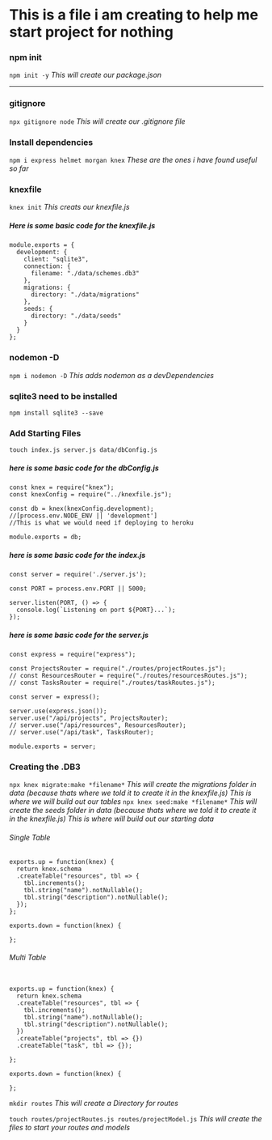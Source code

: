 # This is a file i am creating to help me start project for nothing

### npm init

`npm init -y`
_This will create our package.json_

---

### gitignore

`npx gitignore node`
_This will create our .gitignore file_

### Install dependencies

`npm i express helmet morgan knex`
_These are the ones i have found useful so far_

### knexfile

`knex init`
_This creats our knexfile.js_

##### Here is some basic code for the knexfile.js

```
module.exports = {
  development: {
    client: "sqlite3",
    connection: {
      filename: "./data/schemes.db3"
    },
    migrations: {
      directory: "./data/migrations"
    },
    seeds: {
      directory: "./data/seeds"
    }
  }
};
```

### nodemon -D

`npm i nodemon -D`
_This adds nodemon as a devDependencies_

### sqlite3 need to be installed

`npm install sqlite3 --save`

### Add Starting Files

`touch index.js server.js data/dbConfig.js`

##### here is some basic code for the dbConfig.js

```
const knex = require("knex");
const knexConfig = require("../knexfile.js");

const db = knex(knexConfig.development);
//[process.env.NODE_ENV || 'development']
//This is what we would need if deploying to heroku

module.exports = db;

```

##### here is some basic code for the index.js

```
const server = require('./server.js');

const PORT = process.env.PORT || 5000;

server.listen(PORT, () => {
  console.log(`Listening on port ${PORT}...`);
});
```

##### here is some basic code for the server.js

```
const express = require("express");

const ProjectsRouter = require("./routes/projectRoutes.js");
// const ResourcesRouter = require("./routes/resourcesRoutes.js");
// const TasksRouter = require("./routes/taskRoutes.js");

const server = express();

server.use(express.json());
server.use("/api/projects", ProjectsRouter);
// server.use("/api/resources", ResourcesRouter);
// server.use("/api/task", TasksRouter);

module.exports = server;
```

### Creating the .DB3

`npx knex migrate:make *filename*`
_This will create the migrations folder in data (because thats where we told it to create it in the knexfile.js)_
_This is where we will build out our tables_
`npx knex seed:make *filename*`
_This will create the seeds folder in data (because thats where we told it to create it in the knexfile.js)_
_This is where will build out our starting data_

###### Single Table

```
exports.up = function(knex) {
  return knex.schema
  .createTable("resources", tbl => {
    tbl.increments();
    tbl.string("name").notNullable();
    tbl.string("description").notNullable();
  });
};

exports.down = function(knex) {

};
```

###### Multi Table

```

exports.up = function(knex) {
  return knex.schema
  .createTable("resources", tbl => {
    tbl.increments();
    tbl.string("name").notNullable();
    tbl.string("description").notNullable();
  })
  .createTable("projects", tbl => {})
  .createTable("task", tbl => {});

};

exports.down = function(knex) {

};
```

`mkdir routes` _This will create a Directory for routes_

`touch routes/projectRoutes.js routes/projectModel.js`
_This will create the files to start your routes and models_
